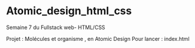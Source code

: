 # Atomic_design_html_css
Semaine 7 du Fullstack web- HTML/CSS

Projet : Molécules et organisme , en Atomic Design 
Pour lancer : index.html
